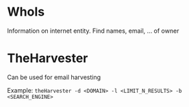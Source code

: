 # WhoIs
Information on internet entity. Find names, email, ... of owner

# TheHarvester
Can be used for email harvesting

Example: `theHarvester -d <DOMAIN> -l <LIMIT_N_RESULTS> -b <SEARCH_ENGINE>`
